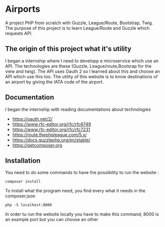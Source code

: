 # Airports
A project PHP from scratch with Guzzle, League/Route, Bootstrap, Twig.
The purpose of this project is to learn League/Route and Guzzle which requests API.

## The origin of this project what it's utility

I began a internship where I need to developp e microservice which use an API. The technologies are these (Guzzle, League/route,Bootsrap for the view and twig). The API uses Oauth 2 so I learned about this and choose an API which use this too.
The utility of this website is to know destinations of an airport by giving the IATA code of the airport.

## Documentation 
I began the internship with reading documentations about technologies 
- https://oauth.net/2/
- https://www.rfc-editor.org/rfc/rfc6749
- https://www.rfc-editor.org/rfc/rfc7231
- https://route.thephpleague.com/5.x/
- https://docs.guzzlephp.org/en/stable/
- https://getcomposer.org

## Installation
You need to do some commands to have the possibility to run the website :

`composer install`

To install what the program need, you find every what it needs in the composer.json

`php -S localhost:8000`

In order tu run the website locally you have to make this command, 8000 is an example port but you can choose an other
